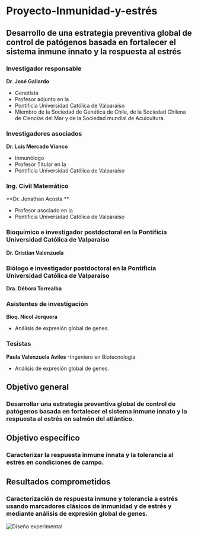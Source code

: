 # Proyecto-Inmunidad-y-estrés

## Desarrollo de una estrategia preventiva global de control de patógenos basada en fortalecer el sistema inmune innato y la respuesta al estrés

### Investigador responsable
**Dr. José Gallardo**  
- Genetista
- Profesor adjunto en la 
- Pontificia Universidad Católica de Valparaíso 
- Miembro de la Sociedad de Genética de Chile, de la Sociedad Chilena de Ciencias del Mar y de la Sociedad mundial de Acuicultura.

### Investigadores asociados
**Dr. Luis Mercado Vianco**
- Inmunólogo
- Profesor Titular en la 
- Pontificia Universidad Católica de Valparaíso 

### Ing. Civil Matemático
**Dr. Jonathan Acosta **
- Profesor asociado en la 
- Pontificia Universidad Católica de Valparaíso 

### Bioquímico e investigador postdoctoral en la Pontificia Universidad Católica de Valparaíso
**Dr. Cristian Valenzuela** 

### Biólogo e investigador postdoctoral en la Pontificia Universidad Católica de Valparaíso
**Dra. Débora Torrealba** 

### Asistentes de investigación
**Bioq. Nicol Jorquera**
- Análisis de expresión global de genes.

### Tesistas
**Paula Valenzuela Aviles**
-Ingeniero en Biotecnología
- Análisis de expresión global de genes.


## **Objetivo general** 
### Desarrollar una estrategia preventiva global de control de patógenos basada en fortalecer el sistema inmune innato y la respuesta al estrés en salmón del atlántico.


## **Objetivo específico**
### Caracterizar la respuesta inmune innata y la tolerancia al estrés en condiciones de campo.


## **Resultados comprometidos**
### Caracterización de respuesta inmune y tolerancia a estrés usando marcadores clásicos de inmunidad y de estrés y mediante análisis de expresión global de genes.



![Diseño experimental](https://user-images.githubusercontent.com/80971762/120940740-c4b96d00-c6ec-11eb-8509-528daba22f13.png)




